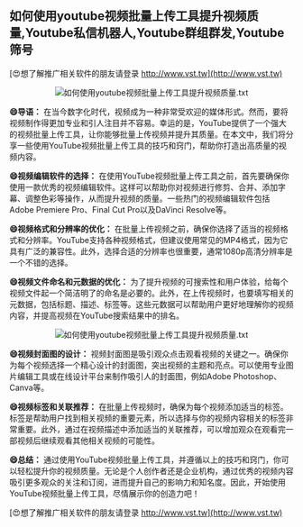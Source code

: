 ## **如何使用youtube视频批量上传工具提升视频质量,Youtube私信机器人,Youtube群组群发,Youtube筛号**

[😍想了解推广相关软件的朋友请登录 http://www.vst.tw](http://www.vst.tw)

 <center><img src="https://vst.tw/MP4/tuiguang/png/6.png" alt="如何使用youtube视频批量上传工具提升视频质量.txt"></center>

**😄导语：**
在当今数字化时代，视频成为一种非常受欢迎的媒体形式。然而，要将视频制作得更加专业和引人注目并不容易。幸运的是，YouTube提供了一个强大的视频批量上传工具，让你能够批量上传视频并提升其质量。在本文中，我们将分享一些使用YouTube视频批量上传工具的技巧和窍门，帮助你打造出高质量的视频内容。

**😄视频编辑软件的选择：**
在使用YouTube视频批量上传工具之前，首先要确保你使用一款优秀的视频编辑软件。这样可以帮助你对视频进行修剪、合并、添加字幕、调整色彩等操作，从而提升视频的质量。一些热门的视频编辑软件包括Adobe Premiere Pro、Final Cut Pro以及DaVinci Resolve等。

**😄视频格式和分辨率的优化：**
在批量上传视频之前，确保你选择了适当的视频格式和分辨率。YouTube支持各种视频格式，但建议使用常见的MP4格式，因为它具有广泛的兼容性。此外，选择合适的分辨率也很重要，通常1080p高清分辨率是一个不错的选择。

**😄视频文件命名和元数据的优化：**
为了提升视频的可搜索性和用户体验，给每个视频文件起一个简洁明了的命名是必要的。此外，在上传视频时，也要填写相关的元数据，包括标题、描述、标签等。这些元数据可以帮助用户更好地理解你的视频内容，并提高视频在YouTube搜索结果中的排名。

 <center><img src="https://vst.tw/MP4/tuiguang/png/4.png" alt="如何使用youtube视频批量上传工具提升视频质量.txt"></center>

**😄视频封面图的设计：**
视频封面图是吸引观众点击观看视频的关键之一。确保你为每个视频选择一个精心设计的封面图，突出视频的主题和亮点。可以使用专业图片编辑工具或在线设计平台来制作吸引人的封面图，例如Adobe Photoshop、Canva等。

**😄视频标签和关联推荐：**
在批量上传视频时，确保为每个视频添加适当的标签。标签是帮助用户找到相关视频的重要元素，所以选择与你的视频内容相关的标签非常重要。此外，通过在视频描述中添加适当的关联推荐，可以增加观众在观看完一部视频后继续观看其他相关视频的可能性。

**😄总结：**
通过使用YouTube视频批量上传工具，并遵循以上的技巧和窍门，你可以轻松提升你的视频质量。无论是个人创作者还是企业机构，通过优秀的视频内容吸引更多观众的关注和订阅，进而提升自己的影响力和知名度。因此，开始使用YouTube视频批量上传工具，尽情展示你的创造力吧！

[😍想了解推广相关软件的朋友请登录 http://www.vst.tw](http://www.vst.tw)



